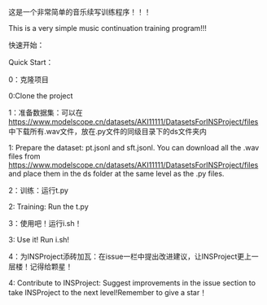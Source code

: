 这是一个非常简单的音乐续写训练程序！！！

This is a very simple music continuation training program!!!



快速开始：

Quick Start：



0：克隆项目

0:Clone the project



1：准备数据集：可以在 https://www.modelscope.cn/datasets/AKI11111/DatasetsForINSProject/files 中下载所有.wav文件，放在.py文件的同级目录下的ds文件夹内

1: Prepare the dataset: pt.jsonl and sft.jsonl. You can download all the .wav files from https://www.modelscope.cn/datasets/AKI11111/DatasetsForINSProject/files and place them in the ds folder at the same level as the .py files.



2：训练：运行t.py

2: Training: Run the t.py



3：使用吧！运行i.sh！

3: Use it! Run i.sh!



4：为INSProject添砖加瓦：在issue一栏中提出改进建议，让INSProject更上一层楼！记得给颗星！

4: Contribute to INSProject: Suggest improvements in the issue section to take INSProject to the next level!Remember to give a star！
